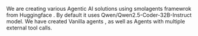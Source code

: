 We are creating various Agentic AI solutions using smolagents framewrok from Huggingface . By default it uses Qwen/Qwen2.5-Coder-32B-Instruct model.
We have created Vanilla agents , as well as Agents with multiple external tool calls.
